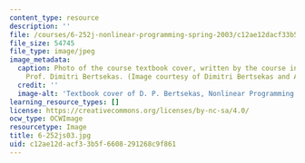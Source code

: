 ```yaml
---
content_type: resource
description: ''
file: /courses/6-252j-nonlinear-programming-spring-2003/c12ae12dacf33b5f6608291268c9f861_6-252js03.jpg
file_size: 54745
file_type: image/jpeg
image_metadata:
  caption: Photo of the course textbook cover, written by the course instruction,
    Prof. Dimitri Bertsekas. (Image courtesy of Dimitri Bertsekas and Athena Scientific.)
  credit: ''
  image-alt: 'Textbook cover of D. P. Bertsekas, Nonlinear Programming: 2nd Edition.'
learning_resource_types: []
license: https://creativecommons.org/licenses/by-nc-sa/4.0/
ocw_type: OCWImage
resourcetype: Image
title: 6-252js03.jpg
uid: c12ae12d-acf3-3b5f-6608-291268c9f861
---
```

